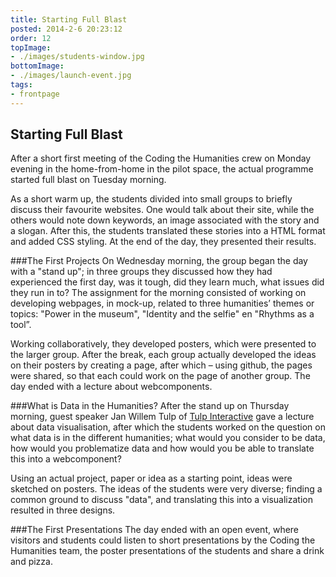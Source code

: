 ```yaml
---
title: Starting Full Blast
posted: 2014-2-6 20:23:12 
order: 12
topImage: 
- ./images/students-window.jpg
bottomImage: 
- ./images/launch-event.jpg
tags: 
- frontpage
---
```

## Starting Full Blast
After a short first meeting of the Coding the Humanities crew on Monday evening in the home-from-home in the pilot space, the actual programme started full blast on Tuesday morning. 

As a short warm up, the students divided into small groups to briefly discuss their favourite websites. One would talk about their site, while the others would note down keywords, an image associated with the story and a slogan. After this, the students translated these stories into a HTML format and added CSS styling. At the end of the day, they presented their results.

###The First Projects
On Wednesday morning, the group began the day with a "stand up"; in three groups they discussed how they had experienced the first day, was it tough, did they learn much, what issues did they run in to? The assignment for the morning consisted of working on developing webpages, in mock-up, related to three humanities’ themes or topics: "Power in the museum", "Identity and the selfie" en "Rhythms as a tool”. 

Working collaboratively, they developed posters, which were presented to the larger group. After the break, each group actually developed the ideas on their posters by creating a page, after which – using github, the pages were shared, so that each could work on the page of another group. The day ended with a lecture about webcomponents.

###What is Data in the Humanities?
After the stand up on Thursday morning, guest speaker Jan Willem Tulp of [Tulp Interactive](http://tulpinteractive.com/) gave a lecture about data visualisation, after which the students worked on the question on what data is in the different humanities; what would you consider to be data, how would you problematize data and how would you be able to translate this into a webcomponent? 

Using an actual project, paper or idea as a starting point, ideas were sketched on posters. The ideas of the students were very diverse; finding a common ground to discuss "data", and translating this into a visualization resulted in three designs.

###The First Presentations
The day ended with an open event, where visitors and students could listen to short presentations by the Coding the Humanities team, the poster presentations of the students and share a drink and pizza.
